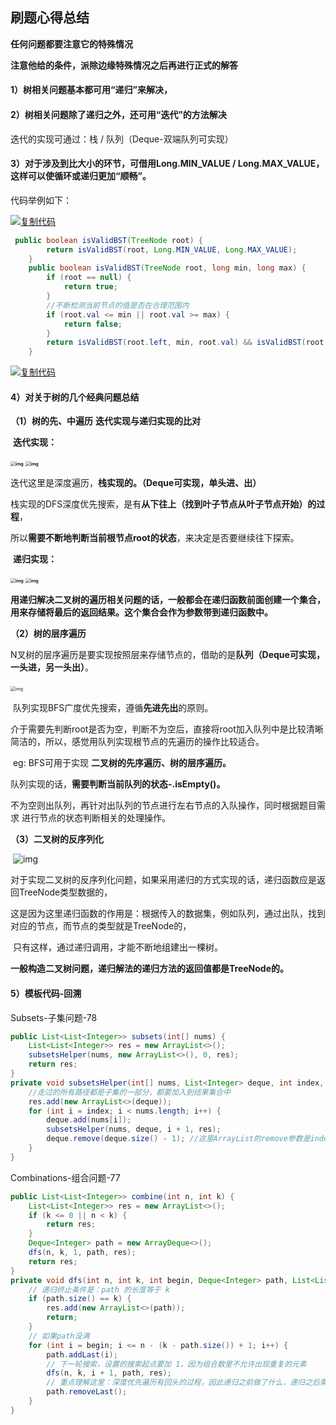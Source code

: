 ## 刷题心得总结

**任何问题都要注意它的特殊情况**

**注意他给的条件，派除边缘特殊情况之后再进行正式的解答**

#### 1）树相关问题基本都可用“递归”来解决，

#### 2）树相关问题除了递归之外，还可用“迭代”的方法解决

   迭代的实现可通过：栈 / 队列（Deque-双端队列可实现）

#### 3）对于涉及到比大小的环节，可借用Long.MIN_VALUE / Long.MAX_VALUE，这样可以使循环或递归更加“顺畅”。

   代码举例如下：

[![复制代码](https://common.cnblogs.com/images/copycode.gif)](javascript:void(0);)

```java
 public boolean isValidBST(TreeNode root) {
        return isValidBST(root, Long.MIN_VALUE, Long.MAX_VALUE);
    }
    public boolean isValidBST(TreeNode root, long min, long max) {
        if (root == null) {
            return true;
        }
        //不断检测当前节点的值是否在合理范围内
        if (root.val <= min || root.val >= max) {
            return false;
        }
        return isValidBST(root.left, min, root.val) && isValidBST(root.right, root.val, max);
    }
```

[![复制代码](https://common.cnblogs.com/images/copycode.gif)](javascript:void(0);)

#### 4）对关于树的几个经典问题总结

**（1）树的先、中遍历** **迭代实现与递归实现的比对**

​     **迭代实现：**

​     **<img src="https://img2020.cnblogs.com/blog/1919232/202011/1919232-20201121172832886-1636513924.png" alt="img" style="zoom: 50%;" /> <img src="https://img2020.cnblogs.com/blog/1919232/202011/1919232-20201121173407717-368972409.png" alt="img" style="zoom:50%;" />**

​    迭代这里是深度遍历，**栈实现的。（Deque可实现，单头进、出）**

​    栈实现的DFS深度优先搜索，是有**从下往上（找到叶子节点从叶子节点开始）的过程**，

​    所以**需要不断地判断当前根节点root的状态**，来决定是否要继续往下探索。

​     **递归实现：**

​     **<img src="https://img2020.cnblogs.com/blog/1919232/202011/1919232-20201121173658303-1796116748.png" alt="img" style="zoom: 50%;" /> <img src="https://img2020.cnblogs.com/blog/1919232/202011/1919232-20201121174115777-1488430412.png" alt="img" style="zoom: 50%;" />**

​    **用递归解决二叉树的遍历相关问题的话，一般都会在递归函数前面创建一个集合，用来存储将最后的返回结果。这个集合会作为参数带到递归函数中。**

**（2）树的层序遍历**

​     N叉树的层序遍历是要实现按照层来存储节点的，借助的是**队列（Deque可实现，一头进，另一头出）**。

​     <img src="https://img2020.cnblogs.com/blog/1919232/202011/1919232-20201121180331844-965660324.png" alt="img" style="zoom:50%;" />

​     队列实现BFS广度优先搜索，遵循**先进先出**的原则。

​     介于需要先判断root是否为空，判断不为空后，直接将root加入队列中是比较清晰简洁的，所以，感觉用队列实现根节点的先遍历的操作比较适合。

​     eg: BFS可用于实现 **二叉树的先序遍历、树的层序遍历。**

​     队列实现的话，**需要判断当前队列的状态-.isEmpty()。**

​    不为空则出队列，再针对出队列的节点进行左右节点的入队操作，同时根据题目需求 进行节点的状态判断相关的处理操作。

**（3）二叉树的反序列化**

​     ![img](https://img2020.cnblogs.com/blog/1919232/202011/1919232-20201121181711680-1882388649.png)

​     对于实现二叉树的反序列化问题，如果采用递归的方式实现的话，递归函数应是返回TreeNode类型数据的，

​     这是因为这里递归函数的作用是：根据传入的数据集，例如队列，通过出队，找到对应的节点，而节点的类型就是TreeNode的，

​     只有这样，通过递归调用，才能不断地组建出一棵树。

​     **一般构造二叉树问题，递归解法的递归方法的返回值都是TreeNode的。**

#### 5）模板代码-回溯

Subsets-子集问题-78                               

```java
public List<List<Integer>> subsets(int[] nums) {
    List<List<Integer>> res = new ArrayList<>();
    subsetsHelper(nums, new ArrayList<>(), 0, res);
    return res;
}
private void subsetsHelper(int[] nums, List<Integer> deque, int index, List<List<Integer>> res) {
    //走过的所有路径都是子集的一部分，都要加入到结果集合中
    res.add(new ArrayList<>(deque));
    for (int i = index; i < nums.length; i++) {
        deque.add(nums[i]);
        subsetsHelper(nums, deque, i + 1, res);
        deque.remove(deque.size() - 1); //这里ArrayList的remove参数是index，实现尾元素的删除
    }
}
```

Combinations-组合问题-77

```java
public List<List<Integer>> combine(int n, int k) {
    List<List<Integer>> res = new ArrayList<>();
    if (k <= 0 || n < k) {
        return res;
    }
    Deque<Integer> path = new ArrayDeque<>();
    dfs(n, k, 1, path, res);
    return res;
}
private void dfs(int n, int k, int begin, Deque<Integer> path, List<List<Integer>> res) {
    // 递归终止条件是：path 的长度等于 k
    if (path.size() == k) {
        res.add(new ArrayList<>(path));
        return;
    }
    // 如果path没满
    for (int i = begin; i <= n - (k - path.size()) + 1; i++) {
        path.addLast(i);
        // 下一轮搜索，设置的搜索起点要加 1，因为组合数里不允许出现重复的元素
        dfs(n, k, i + 1, path, res);
        // 重点理解这里：深度优先遍历有回头的过程，因此递归之前做了什么，递归之后需要做相同操作的逆向操作
        path.removeLast();
    }
}
```
